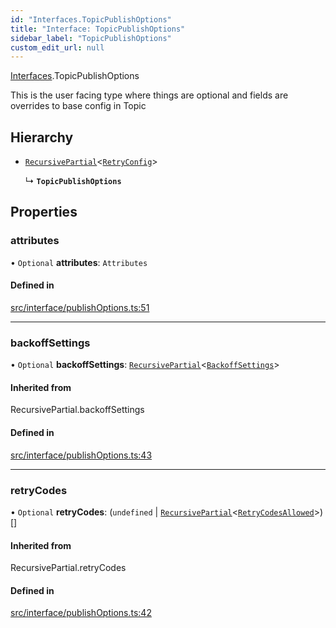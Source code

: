 ```yaml
---
id: "Interfaces.TopicPublishOptions"
title: "Interface: TopicPublishOptions"
sidebar_label: "TopicPublishOptions"
custom_edit_url: null
---
```


[Interfaces](../namespaces/Interfaces).TopicPublishOptions

This is the user facing type where things are optional
and fields are overrides to base config in Topic

## Hierarchy

- [`RecursivePartial`](../namespaces/Interfaces#recursivepartial)<[`RetryConfig`](Interfaces.RetryConfig)\>

  ↳ **`TopicPublishOptions`**

## Properties

### attributes

• `Optional` **attributes**: `Attributes`

#### Defined in

[src/interface/publishOptions.ts:51](https://github.com/deliveryhero/hfc-pubsub/blob/385de46/src/interface/publishOptions.ts#L51)

___

### backoffSettings

• `Optional` **backoffSettings**: [`RecursivePartial`](../namespaces/Interfaces#recursivepartial)<[`BackoffSettings`](Interfaces.BackoffSettings)\>

#### Inherited from

RecursivePartial.backoffSettings

#### Defined in

[src/interface/publishOptions.ts:43](https://github.com/deliveryhero/hfc-pubsub/blob/385de46/src/interface/publishOptions.ts#L43)

___

### retryCodes

• `Optional` **retryCodes**: (`undefined` \| [`RecursivePartial`](../namespaces/Interfaces#recursivepartial)<[`RetryCodesAllowed`](../namespaces/Interfaces#retrycodesallowed)\>)[]

#### Inherited from

RecursivePartial.retryCodes

#### Defined in

[src/interface/publishOptions.ts:42](https://github.com/deliveryhero/hfc-pubsub/blob/385de46/src/interface/publishOptions.ts#L42)
